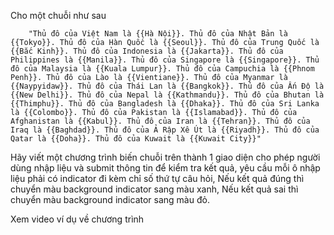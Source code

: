 Cho một chuỗi như sau

```
    "Thủ đô của Việt Nam là {{Hà Nội}}. Thủ đô của Nhật Bản là {{Tokyo}}. Thủ đô của Hàn Quốc là {{Seoul}}. Thủ đô của Trung Quốc là {{Bắc Kinh}}. Thủ đô của Indonesia là {{Jakarta}}. Thủ đô của Philippines là {{Manila}}. Thủ đô của Singapore là {{Singapore}}. Thủ đô của Malaysia là {{Kuala Lumpur}}. Thủ đô của Campuchia là {{Phnom Penh}}. Thủ đô của Lào là {{Vientiane}}. Thủ đô của Myanmar là {{Naypyidaw}}. Thủ đô của Thái Lan là {{Bangkok}}. Thủ đô của Ấn Độ là {{New Delhi}}. Thủ đô của Nepal là {{Kathmandu}}. Thủ đô của Bhutan là {{Thimphu}}. Thủ đô của Bangladesh là {{Dhaka}}. Thủ đô của Sri Lanka là {{Colombo}}. Thủ đô của Pakistan là {{Islamabad}}. Thủ đô của Afghanistan là {{Kabul}}. Thủ đô của Iran là {{Tehran}}. Thủ đô của Iraq là {{Baghdad}}. Thủ đô của Ả Rập Xê Út là {{Riyadh}}. Thủ đô của Qatar là {{Doha}}. Thủ đô của Kuwait là {{Kuwait City}}"
```

Hãy viết một chương trình biến chuỗi trên thành 1 giao diện cho phép người dùng nhập liệu và submit thông tin để kiểm
tra kết quả, yêu cầu mỗi ô nhập liệu phải có indicator đi kèm chỉ số thứ tự câu hỏi,
Nếu kết quả đúng thì chuyển màu background indicator sang màu xanh,
Nếu kết quả sai thì chuyển màu background indicator sang màu đỏ.

Xem video ví dụ về chương trình


